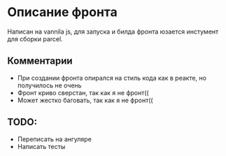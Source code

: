 # Описание фронта

Написан на vannila js, для запуска и билда фронта юзается инстумент для сборки parcel.

## Комментарии 
- При создании фронта опирался на стиль кода как в  реакте, но получилось не очень
- Фронт криво сверстан, так как я не фронт((
- Может жестко баговать, так как я не фронт((

## TODO:
- Переписать на ангуляре
- Написать тесты

